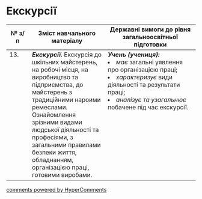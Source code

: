 <div id="hypercomments_widget" class="js-hypercomments-widget invisible"></div>

# Екскурсії

<table>
  <tr>
    <td width="12%" align="center"><b>№ з/п</b></td>
    <td width="40%" align="center"><b>Зміст навчального матеріалу</b></td>
    <td width="60%" align="center"><b>Державні вимоги до рівня загальноосвітньої підготовки</b></td>
  </tr>
<tbody>
  <tr>
    <td width="12%" style="vertical-align:top !important;">
13.</td>
    <td width="40%" style="vertical-align:top !important;">
<b><i>Екскурсії.</i></b> Екскурсія до шкільних майстерень, на робочі місця, на виробництво та підприємства, до майстерень з традиційними нароими ремеслами. <br>
Ознайомлення зрізними видами людської діяльності та професіями, з  загальними правилами безпеки життя, обладнанням, організацією праці, готовими виробами.
</td>
    <td width="60%" style="vertical-align:top !important;">
<i><b>Учень (учениця):</b></i><br>
<li><i>має</i> загальні уявлення про організацією праці; </li>
<li><i>характеризує</i> види діяльності та результати праці; </li>
<li><i>аналізує та узагальнює</i> побачене під час екскурсії.</li>
</td>
  </tr>
</tbody>
</table>

<div class="js-hypercomments-container">
<a href="http://hypercomments.com" class="hc-link" title="comments widget">comments powered by HyperComments</a>
</div>